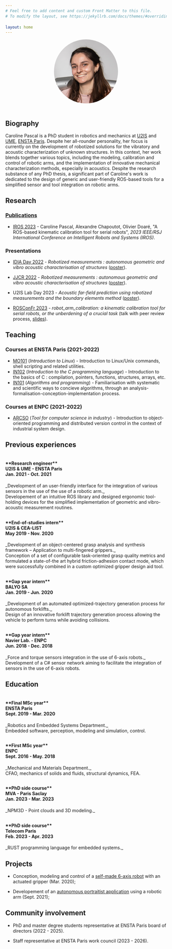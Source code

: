 ```yaml
---
# Feel free to add content and custom Front Matter to this file.
# To modify the layout, see https://jekyllrb.com/docs/themes/#overriding-theme-defaults

layout: home
---
```


<style>
.image-cropper {
  width: 200px;
  height: 200px;
  position: relative;
  overflow: hidden;
  border-radius: 50%;
}

.flex-header {
  display: flex; 
  align-items: center; 
  justify-content: center; 
  gap: 20px; 
  flex-flow: row wrap;
}

.flex-header-left {
  flex-grow: 0; 
  flex-shrink: 0;
}

.flex-header-right {
  flex-basis: 720px;
}
</style>

<div class="flex-header">

<div class="flex-header-left">

<div class="image-cropper">
  <img src="/assets/me.jpg">
</div>

</div>

<div class="flex-header-right">
  <h2> Biography </h2>
  Caroline Pascal is a PhD student in robotics and mechanics at <a href="http://u2is.ensta-paris.fr/">U2IS</a> and <a href="https://www.ensta-paris.fr/sites/default/files/fichiers/decouvrir/unite_de_mecanique.pdf">UME</a>, <a href="https://www.ensta-paris.fr/">ENSTA Paris</a>. Despite her all-rounder personality, her focus is currently on the development of robotized solutions for the vibratory and acoustic characterization of unknown structures. In this context, her work blends together various topics, including the modeling, calibration and control of robotic arms, and the implementation of innovative mechanical characterization methods, especially in acoustics. Despite the research substance of any PhD thesis, a significant part of Caroline's work is dedicated to the design of generic and user-friendly ROS-based tools for a simplified sensor and tool integration on robotic arms. 
</div>

</div>

## Research

### [Publications](https://cv.hal.science/carolinepascal/)

* [IROS 2023](https://ieee-iros.org/) - Caroline Pascal, Alexandre Chapoutot, Olivier Doaré, "A ROS-based kinematic calibration tool for serial robots", _2023 IEEE/RSJ International Conference on Intelligent Robots and Systems (IROS)_.

### Presentations

* [IDIA Day 2022](https://idia-day-2022.sciencesconf.org/) - _Robotized measurements : autonomous geometric and vibro acoustic characterisation of structures_ ([poster](/assets/Poster_28062022.pdf)).

* [JJCR 2022](https://jjcr-2022.sciencesconf.org/) - _Robotized measurements : autonomous geometric and vibro acoustic characterisation of structures_ ([poster](/assets/Poster_07112022.pdf)).

* U2IS Lab Day 2023 - _Acoustic far-field prediction using robotized measurements and the boundary elements method_ ([poster](/assets/LABDAY2023.pdf)).

* [ROSConFr 2023](https://roscon.fr/) - _robot\_arm\_calibration: a kinematic calibration tool for serial robots, or the unberdening of a crucial task_ (talk with peer review process, [slides](/assets/ROSCon2023.pdf)).

## Teaching

### Courses at ENSTA Paris (2021-2022)

* [MO101](https://perso.ensta-paris.fr/~chapoutot/teaching/mo101/) (_Introduction to Linux_) - Introduction to Linux/Unix commands, shell scripting and related utilities.
* [IN102](https://perso.ensta-paris.fr/~frehse/in102web/) (_Introduction to the C programming language_) - Introduction to the basics of C : compilation, pointers, functions, structures, arrays, etc.
* [IN101](https://ecampus.paris-saclay.fr/enrol/index.php?id=13880) (_Algorithms and programming_) - Familiarisation with systematic and scientific ways to concieve algorithms, through an analysis-formalisation-conception-implementation process.

### Courses at ENPC (2021-2022)

* [ARCSO](http://gede.enpc.fr/programme/Fiche.aspx) (_Tool for computer science in industry_) - Introduction to object-oriented programming and distributed version control in the context of industrial system design.

## Previous experiences

<style>
.flex-content {
  display: flex; 
  align-content: start; 
  flex-flow: row wrap; 
  margin-bottom: 10px;
}

.flex-content-left {
  flex-basis: 200px; 
  margin-right: 20px;
}

.flex-content-right {
  flex-basis: 720px; 
}
</style>

<div class="flex-content">

<div class="flex-content-left">
  <h4>**Research engineer**<br>
  U2IS & UME - ENSTA Paris<br>
  Jan. 2021 - Oct. 2021</h4>
</div>

<div class="flex-content-right">
  _Development of an user-friendly interface for the integration of various sensors in the use of the use of a robotic arm._ <br> Developement of an intuitive ROS library and designed ergonomic tool-holding devices for the simplified implementation of
  geometric and vibro-acoustic measurement routines.
</div>

</div>

<div class="flex-content">

<div class="flex-content-left">
  <h4>**End-of-studies intern**<br>
  U2IS & CEA-LIST<br>
  May 2019 - Nov. 2020</h4>
</div>

<div class="flex-content-right">
  _Development of an object-centered grasp analysis and synthesis framework – Application to multi-fingered grippers._ <br> Conception of a set of configurable task-oriented grasp quality metrics and formulated a state-of-the art hybrid
  friction-adhesion contact mode, which were successfully combined in a custom optimized gripper design aid tool.
</div>

</div>

<div class="flex-content">

<div class="flex-content-left">
  <h4>**Gap year intern**<br>
  BALYO SA <br>
  Jan. 2019 - Jun. 2020</h4>
</div>

<div class="flex-content-right">
  _Development of an automated optimized-trajectory generation process for autonomous forklifts._ <br> Design of an innovative forklift trajectory generation process allowing the vehicle to perform turns while avoiding collisions.
</div>

</div>

<div class="flex-content">

<div class="flex-content-left">
  <h4>**Gap year intern**<br>
  Navier Lab. - ENPC <br>
  Jun. 2018 - Dec. 2018</h4>
</div>

<div class="flex-content-right">
  _Force and torque sensors integration in the use of 6-axis robots._ <br> Development of a C# sensor network aiming to facilitate the integration of sensors in the use of 6-axis robots.
</div>

</div>

## Education

<div class="flex-content">

<div class="flex-content-left">
  <h4>**Final MSc year**<br>
  ENSTA Paris <br>
  Sept. 2019 - Mar. 2020</h4>
</div>

<div class="flex-content-right">
  _Robotics and Embedded Systems Department._ <br> Embedded software, perception, modeling and simulation, control.
</div>

</div>

<div class="flex-content">

<div class="flex-content-left">
  <h4>**First MSc year**<br>
  ENPC <br>
  Sept. 2016 - May. 2018</h4>
</div>

<div class="flex-content-right">
  _Mechanical and Materials Department._ <br> CFAO, mechanics of solids and fluids, structural dynamics, FEA.
</div>

</div>

<div class="flex-content">

<div class="flex-content-left">
  <h4>**PhD side course**<br>
  MVA - Paris Saclay <br>
  Jan. 2023 - Mar. 2023</h4>
</div>

<div class="flex-content-right">
  _NPM3D - Point clouds and 3D modeling._
</div>

</div>

<div class="flex-content">

<div class="flex-content-left">
  <h4>**PhD side course**<br>
  Telecom Paris <br>
  Feb. 2023 - Apr. 2023 </h4>
</div>

<div class="flex-content-right">
  _RUST programming language for embedded systems._
</div>

</div>

## Projects 

* Conception, modeling and control of a [self-made 6-axis robot](/assets/robot.jpg) with an actuated gripper (Mar. 2020);

* Developement of an [autonomous portraitist application](/assets/portrait.mp4) using a robotic arm (Sept. 2021); 

## Community involvement

* PhD and master degree students representative at ENSTA Paris board of directors (2022 - 2025).

* Staff representative at ENSTA Paris work council (2023 - 2026).
